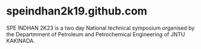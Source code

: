 # speindhan2k19.github.com
SPE INDHAN 2K23 is a two day National technical symposium organised by the Departmment of Petroleum and Petrochemical Engineering of JNTU KAKINADA.
